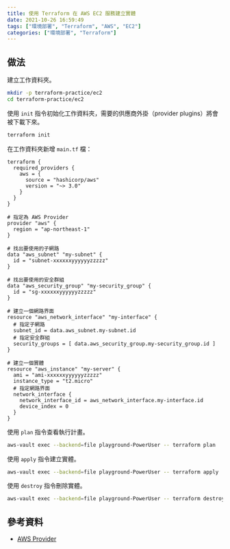 ```yaml
---
title: 使用 Terraform 在 AWS EC2 服務建立實體
date: 2021-10-26 16:59:49
tags: ["環境部署", "Terraform", "AWS", "EC2"]
categories: ["環境部署", "Terraform"]
---
```


## 做法

建立工作資料夾。

```BASH
mkdir -p terraform-practice/ec2
cd terraform-practice/ec2
```

使用 `init` 指令初始化工作資料夾，需要的供應商外掛（provider plugins）將會被下載下來。

```BASH
terraform init
```

在工作資料夾新增 `main.tf` 檔：

```TF
terraform {
  required_providers {
    aws = {
      source = "hashicorp/aws"
      version = "~> 3.0"
    }
  }
}

# 指定為 AWS Provider
provider "aws" {
  region = "ap-northeast-1"
}

# 找出要使用的子網路
data "aws_subnet" "my-subnet" {
  id = "subnet-xxxxxxyyyyyyzzzzz"
}

# 找出要使用的安全群組
data "aws_security_group" "my-security_group" {
  id = "sg-xxxxxxyyyyyyzzzzz"
}

# 建立一個網路界面
resource "aws_network_interface" "my-interface" {
  # 指定子網路
  subnet_id = data.aws_subnet.my-subnet.id
  # 指定安全群組
  security_groups = [ data.aws_security_group.my-security_group.id ]
}

# 建立一個實體
resource "aws_instance" "my-server" {
  ami = "ami-xxxxxxyyyyyyzzzzz"
  instance_type = "t2.micro"
  # 指定網路界面
  network_interface {
    network_interface_id = aws_network_interface.my-interface.id
    device_index = 0
  }
}
```

使用 `plan` 指令查看執行計畫。

```BASH
aws-vault exec --backend=file playground-PowerUser -- terraform plan
```

使用 `apply` 指令建立實體。

```BASH
aws-vault exec --backend=file playground-PowerUser -- terraform apply
```

使用 `destroy` 指令刪除實體。

```BASH
aws-vault exec --backend=file playground-PowerUser -- terraform destroy
```

## 參考資料

- [AWS Provider](https://registry.terraform.io/providers/hashicorp/aws/latest/docs)
